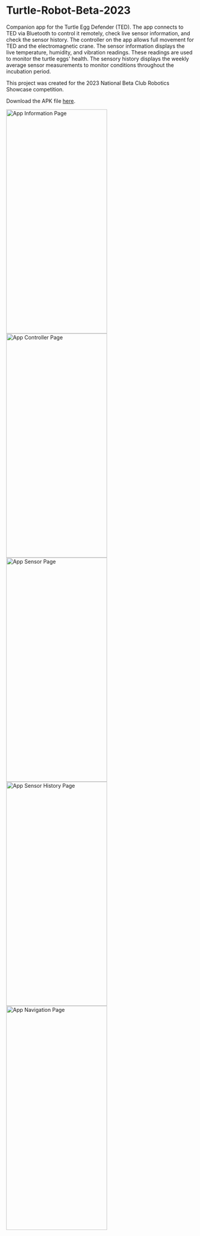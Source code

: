 # Turtle-Robot-Beta-2023
Companion app for the Turtle Egg Defender (TED).
The app connects to TED via Bluetooth to control it remotely, check live sensor information, and check the sensor history.
The controller on the app allows full movement for TED and the electromagnetic crane.
The sensor information displays the live temperature, humidity, and vibration readings. These readings are used to monitor the turtle eggs' health.
The sensory history displays the weekly average sensor measurements to monitor conditions throughout the incubation period.

This project was created for the 2023 National Beta Club Robotics Showcase competition.

Download the APK file [here](https://github.com/tcunazamora/Turtle-Robot-Beta-2023/blob/main/TED.apk).

<img src="https://github.com/tcunazamora/Turtle-Robot-Beta-2023/assets/139195394/87c24b16-7ea1-45e0-9dbc-93d3e0b686a9" alt="App Information Page" width="270" height="600"/>
<img src="https://github.com/tcunazamora/Turtle-Robot-Beta-2023/assets/139195394/809622aa-23dd-4d4c-a314-1dc64f47bee3" alt="App Controller Page" width="270" height="600"/>
<img src="https://github.com/tcunazamora/Turtle-Robot-Beta-2023/assets/139195394/0dc3113c-fcbf-4464-8f52-2598abd0151e" alt="App Sensor Page" width="270" height="600"/>
<img src="https://github.com/tcunazamora/Turtle-Robot-Beta-2023/assets/139195394/dfc34b7c-86de-439f-9ed2-17d6f80dbfc5" alt="App Sensor History Page" width="270" height="600"/>
<img src="https://github.com/tcunazamora/Turtle-Robot-Beta-2023/assets/139195394/1492b150-09ed-47db-873b-1195e2da599c" alt="App Navigation Page" width="270" height="600"/>
